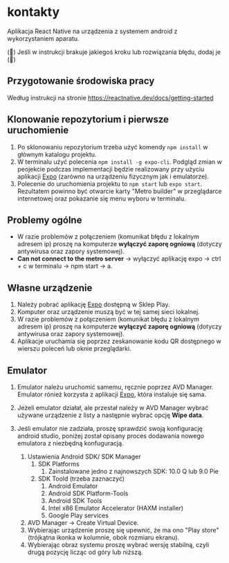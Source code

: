 # kontakty
Aplikacja React Native na urządzenia z systemem android z wykorzystaniem aparatu.


(&#x1F49A;) Jeśli w instrukcji brakuje jakiegoś kroku lub rozwiązania błędu, dodaj je (&#x1F49A;)


## Przygotowanie środowiska pracy
Według instrukcji na stronie https://reactnative.dev/docs/getting-started

## Klonowanie repozytorium i pierwsze uruchomienie
1. Po sklonowaniu repozytorium trzeba użyć komendy `npm install` w głównym katalogu projektu.
2. W terminalu użyć polecenia `npm install -g expo-cli`. Podgląd zmian w peojekcie podczas implementacji będzie realizowany przy użyciu aplikacji [Expo](https://play.google.com/store/apps/details?id=host.exp.exponent&hl=pl) (zarówno na urządzeniu fizycznym jak i emulatorze).
3. Polecenie do uruchomienia projektu to `npm start` lub `expo start`. Rezultatem powinno być otwarcie karty "Metro builder" w przeglądarce internetowej oraz pokazanie się menu wyboru w terminalu.
 
## Problemy ogólne
+ W razie problemów z połączeniem (komunikat błędu z lokalnym adresem ip) proszę na komputerze **wyłączyć zaporę ogniową** (dotyczy antywirusa oraz zapory systemowej).
+ **Can not connect to the metro server** -> wyłączyć aplikację expo -> ctrl + c w terminalu -> npm start -> a.

## Własne urządzenie
1. Należy pobrać aplikację [Expo](https://play.google.com/store/apps/details?id=host.exp.exponent&hl=pl) dostępną w Sklep Play. 
2. Komputer oraz urządzenie muszą być w tej samej sieci lokalnej.
3. W razie problemów z połączeniem (komunikat błędu z lokalnym adresem ip) proszę na komputerze **wyłączyć zaporę ogniową** (dotyczy antywirusa oraz zapory systemowej).
4. Aplikacje uruchamia się poprzez zeskanowanie kodu QR dostępnego w wierszu poleceń lub oknie przeglądarki.

## Emulator
1. Emulator należu uruchomić samemu, ręcznie poprzez AVD Manager. Emulator rónież korzysta z aplikacji [Expo](https://play.google.com/store/apps/details?id=host.exp.exponent&hl=pl), która instaluje się sama.
2. Jeżeli emulator działał, ale przestał należy w AVD Manager wybrać używane urządzenie z listy a następnie wybrać opcję **Wipe data**.
3. Jeśli emulator nie zadziała, proszę sprawdzić swoją konfigurację android studio, poniżej został opisany proces dodawania nowego emulatora z niezbędną konfuguracją. 

   1. Ustawienia Android SDK/ SDK Manager
      1. SDK Platforms
         1. Zainstalowane jedno z najnowszych SDK: 10.0 Q lub 9.0 Pie
      2. SDK Toold (trzeba zaznaczyć)
          1. Android Emulator
          2. Android SDK Platform-Tools
          3. Android SDK Tools
          4. Intel x86 Emulator Accelerator (HAXM installer)
          5. Google Play services
    2. AVD Manager -> Create Virtual Device.
    3. Wybierając urządzenie proszę się upewnić, że ma ono "Play store" (trójkątna ikonka w kolumnie, obok rozmiaru ekranu).
    4. Wybierając obraz systemu proszę wybrać wersję stabilną, czyli drugą pozycję licząc od góry lub niższą. 
